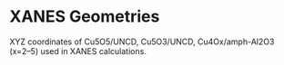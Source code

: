 # XANES Geometries

XYZ coordinates of Cu5O5/UNCD, Cu5O3/UNCD, Cu4Ox/amph-Al2O3 (x=2–5) used in XANES calculations.
